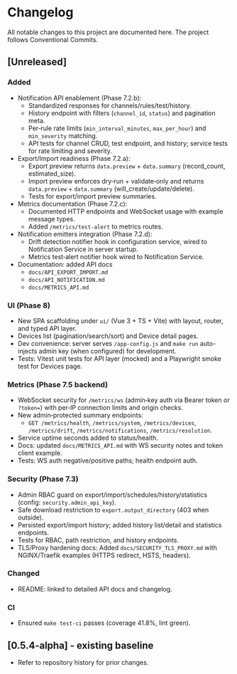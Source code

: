 # Changelog

All notable changes to this project are documented here. The project follows Conventional Commits.

## [Unreleased]

### Added
- Notification API enablement (Phase 7.2.b):
  - Standardized responses for channels/rules/test/history.
  - History endpoint with filters (`channel_id`, `status`) and pagination meta.
  - Per‑rule rate limits (`min_interval_minutes`, `max_per_hour`) and `min_severity` matching.
  - API tests for channel CRUD, test endpoint, and history; service tests for rate limiting and severity.
- Export/Import readiness (Phase 7.2.a):
  - Export preview returns `data.preview` + `data.summary` (record_count, estimated_size).
  - Import preview enforces dry‑run + validate‑only and returns `data.preview` + `data.summary` (will_create/update/delete).
  - Tests for export/import preview summaries.
- Metrics documentation (Phase 7.2.c):
  - Documented HTTP endpoints and WebSocket usage with example message types.
  - Added `/metrics/test-alert` to metrics routes.
- Notification emitters integration (Phase 7.2.d):
  - Drift detection notifier hook in configuration service, wired to Notification Service in server startup.
  - Metrics test‑alert notifier hook wired to Notification Service.
- Documentation: added API docs
  - `docs/API_EXPORT_IMPORT.md`
  - `docs/API_NOTIFICATION.md`
  - `docs/METRICS_API.md`

### UI (Phase 8)
- New SPA scaffolding under `ui/` (Vue 3 + TS + Vite) with layout, router, and typed API layer.
- Devices list (pagination/search/sort) and Device detail pages.
- Dev convenience: server serves `/app-config.js` and `make run` auto-injects admin key (when configured) for development.
- Tests: Vitest unit tests for API layer (mocked) and a Playwright smoke test for Devices page.

### Metrics (Phase 7.5 backend)
- WebSocket security for `/metrics/ws` (admin‑key auth via Bearer token or `?token=`) with per‑IP connection limits and origin checks.
- New admin‑protected summary endpoints:
  - `GET /metrics/health`, `/metrics/system`, `/metrics/devices`, `/metrics/drift`, `/metrics/notifications`, `/metrics/resolution`.
- Service uptime seconds added to status/health.
- Docs: updated `docs/METRICS_API.md` with WS security notes and token client example.
- Tests: WS auth negative/positive paths; health endpoint auth.

### Security (Phase 7.3)
- Admin RBAC guard on export/import/schedules/history/statistics (config: `security.admin_api_key`).
- Safe download restriction to `export.output_directory` (403 when outside).
- Persisted export/import history; added history list/detail and statistics endpoints.
- Tests for RBAC, path restriction, and history endpoints.
- TLS/Proxy hardening docs: Added `docs/SECURITY_TLS_PROXY.md` with NGINX/Traefik examples (HTTPS redirect, HSTS, headers).

### Changed
- README: linked to detailed API docs and changelog.

### CI
- Ensured `make test-ci` passes (coverage 41.8%, lint green).

## [0.5.4-alpha] - existing baseline
- Refer to repository history for prior changes.
